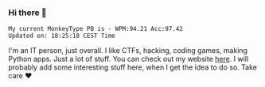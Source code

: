 ### Hi there 👋
<!-- PB START -->
```
My current MonkeyType PB is - WPM:94.21 Acc:97.42
Updated on: 18:25:18 CEST Time
```
<!-- PB END -->
I'm an IT person, just overall. I like CTFs, hacking, coding games, making Python apps. Just a lot of stuff.
You can check out my website [here](https://skill3472.github.io/).
I will probably add some interesting stuff here, when I get the idea to do so. Take care ❤️
